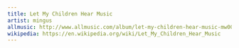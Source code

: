 ```yaml
---
title: Let My Children Hear Music
artist: mingus
allmusic: http://www.allmusic.com/album/let-my-children-hear-music-mw0000074687
wikipedia: https://en.wikipedia.org/wiki/Let_My_Children_Hear_Music
---
```

